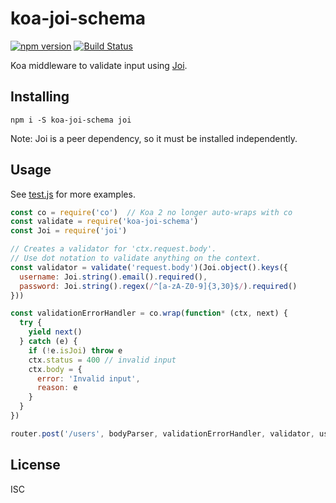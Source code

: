 # koa-joi-schema

[![npm version](https://badge.fury.io/js/koa-joi-schema.svg)](https://badge.fury.io/js/koa-joi-schema)
[![Build Status](https://travis-ci.org/simplyianm/koa-joi-schema.svg)](https://travis-ci.org/simplyianm/koa-joi-schema)

Koa middleware to validate input using [Joi][joi].

## Installing

```
npm i -S koa-joi-schema joi
```

Note: Joi is a peer dependency, so it must be installed independently.

## Usage

See [test.js](test/test.js) for more examples.

```javascript
const co = require('co')  // Koa 2 no longer auto-wraps with co
const validate = require('koa-joi-schema')
const Joi = require('joi')

// Creates a validator for 'ctx.request.body'.
// Use dot notation to validate anything on the context.
const validator = validate('request.body')(Joi.object().keys({
  username: Joi.string().email().required(),
  password: Joi.string().regex(/^[a-zA-Z0-9]{3,30}$/).required()
}))

const validationErrorHandler = co.wrap(function* (ctx, next) {
  try {
    yield next()
  } catch (e) {
    if (!e.isJoi) throw e
    ctx.status = 400 // invalid input
    ctx.body = {
      error: 'Invalid input',
      reason: e
    }
  }
})

router.post('/users', bodyParser, validationErrorHandler, validator, usersCtrl.create)
```

## License

ISC

[joi]: https://github.com/hapijs/joi
